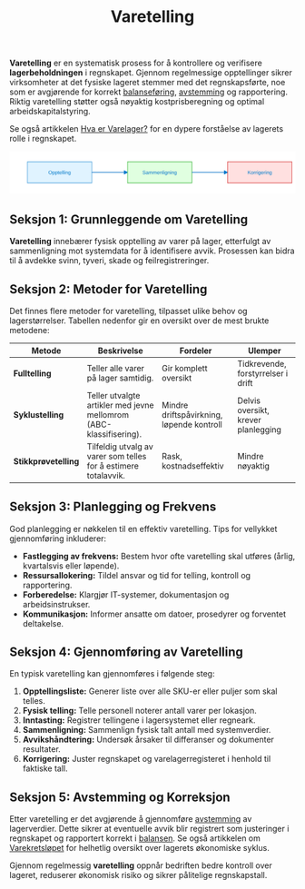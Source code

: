 ﻿---
title: "Varetelling"
seoTitle: "Varetelling | Metoder, prosess og regnskapsføring"
description: '**Varetelling** er en systematisk prosess for å kontrollere og verifisere **lagerbeholdningen** i regnskapet. Gjennom regelmessige opptellinger sikrer virksomh...'
summary: "Hva er varetelling, hvilke metoder som brukes og hvordan føre i regnskap."
---

**Varetelling** er en systematisk prosess for å kontrollere og verifisere **lagerbeholdningen** i regnskapet. Gjennom regelmessige opptellinger sikrer virksomheter at det fysiske lageret stemmer med det regnskapsførte, noe som er avgjørende for korrekt [balanseføring](/blogs/regnskap/hva-er-balanse "Hva er Balanse? Komplett Guide til Balanseføring"), [avstemming](/blogs/regnskap/hva-er-avstemming "Hva er Avstemming i regnskap?") og rapportering. Riktig varetelling støtter også nøyaktig kostprisberegning og optimal arbeidskapitalstyring.

Se også artikkelen [Hva er Varelager?](/blogs/regnskap/hva-er-varelager "Hva er Varelager? Komplett Guide til Lagerstyring og Regnskapsføring") for en dypere forståelse av lagerets rolle i regnskapet.

![Varetelling Prosess](varetelling-process.svg)

## Seksjon 1: Grunnleggende om Varetelling

**Varetelling** innebærer fysisk opptelling av varer på lager, etterfulgt av sammenligning mot systemdata for å identifisere avvik. Prosessen kan bidra til å avdekke svinn, tyveri, skade og feilregistreringer.

## Seksjon 2: Metoder for Varetelling

Det finnes flere metoder for varetelling, tilpasset ulike behov og lagerstørrelser. Tabellen nedenfor gir en oversikt over de mest brukte metodene:

| **Metode**             | **Beskrivelse**                                                                 | **Fordeler**                             | **Ulemper**                             |
|------------------------|---------------------------------------------------------------------------------|------------------------------------------|-----------------------------------------|
| **Fulltelling**        | Teller alle varer på lager samtidig.                                            | Gir komplett oversikt                    | Tidkrevende, forstyrrelser i drift      |
| **Syklustelling**      | Teller utvalgte artikler med jevne mellomrom (ABC-klassifisering).               | Mindre driftspåvirkning, løpende kontroll| Delvis oversikt, krever planlegging     |
| **Stikkprøvetelling**  | Tilfeldig utvalg av varer som telles for å estimere totalavvik.                 | Rask, kostnadseffektiv                   | Mindre nøyaktig                        |

## Seksjon 3: Planlegging og Frekvens

God planlegging er nøkkelen til en effektiv varetelling. Tips for vellykket gjennomføring inkluderer:

* **Fastlegging av frekvens:** Bestem hvor ofte varetelling skal utføres (årlig, kvartalsvis eller løpende).
* **Ressursallokering:** Tildel ansvar og tid for telling, kontroll og rapportering.
* **Forberedelse:** Klargjør IT-systemer, dokumentasjon og arbeidsinstrukser.
* **Kommunikasjon:** Informer ansatte om datoer, prosedyrer og forventet deltakelse.

## Seksjon 4: Gjennomføring av Varetelling

En typisk varetelling kan gjennomføres i følgende steg:

1. **Opptellingsliste:** Generer liste over alle SKU-er eller puljer som skal telles.
2. **Fysisk telling:** Telle personell noterer antall varer per lokasjon.
3. **Inntasting:** Registrer tellingene i lagersystemet eller regneark.
4. **Sammenligning:** Sammenlign fysisk talt antall med systemverdier.
5. **Avvikshåndtering:** Undersøk årsaker til differanser og dokumenter resultater.
6. **Korrigering:** Juster regnskapet og varelagerregisteret i henhold til faktiske tall.

## Seksjon 5: Avstemming og Korreksjon

Etter varetelling er det avgjørende å gjennomføre [avstemming](/blogs/regnskap/hva-er-avstemming "Hva er Avstemming i regnskap?") av lagerverdier. Dette sikrer at eventuelle avvik blir registrert som justeringer i regnskapet og rapportert korrekt i [balansen](/blogs/regnskap/hva-er-balanse "Hva er Balanse? Komplett Guide til Balanseføring"). Se også artikkelen om [Varekretsløpet](/blogs/regnskap/varekretslopet "Varekretsløpet: Flyt av varer og kapital") for helhetlig oversikt over lagerets økonomiske syklus.

Gjennom regelmessig **varetelling** oppnår bedriften bedre kontroll over lageret, reduserer økonomisk risiko og sikrer pålitelige regnskapstall.










